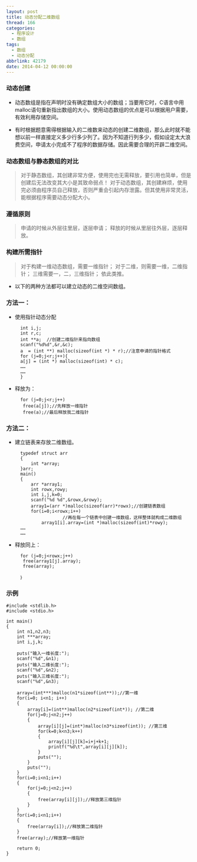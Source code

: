 ```yaml
---
layout: post
title: 动态分配二维数组
thread: 166
categories:
  - 程序设计
  - 数组
tags:
  - 数组
  - 动态分配
abbrlink: 42179
date: 2014-04-12 00:00:00
---
```


### 动态创建

* 动态数组是指在声明时没有确定数组大小的数组；当要用它时，C语言中用malloc语句重新指出数组的大小。使用动态数组的优点是可以根据用户需要，有效利用存储空间。

* 有时根据题意需得根据输入的二维数来动态的创建二维数组，那么此时就不能想以前一样直接定义多少行多少列了。因为不知道行列多少，假如设定太大浪费空间，申请太小完成不了程序的数据存储。因此需要合理的开辟二维空间。
<!--more-->
### 动态数组与静态数组的对比

>对于静态数组，其创建非常方便，使用完也无需释放，要引用也简单，但是创建后无法改变其大小是其致命弱点！
对于动态数组，其创建麻烦，使用完必须由程序员自己释放，否则严重会引起内存泄露。但其使用非常灵活，能根据程序需要动态分配大小。

### 遵循原则

>申请的时候从外层往里层，逐层申请；
释放的时候从里层往外层，逐层释放。

### 构建所需指针

>对于构建一维动态数组，需要一维指针；
对于二维，则需要一维，二维指针；
三维需要一，二，三维指针；
依此类推。

* 以下的两种方法都可以建立动态的二维空间数组。

### 方法一：

* 使用指针动态分配

		int i,j;
		int r,c;
		int **a;  //创建二维指针来指向数组
		scanf("%d%d",&r,&c);
		a  = (int **) malloc(sizeof(int *) * r);//注意申请的指针格式
		for (j=0;j<r;j++){
		a[j] = (int *) malloc(sizeof(int) * c);
		……
		……
		}

* 释放为：

		for (j=0;j<r;j++)
		 free(a[j]);//先释放一维指针
		 free(a);//最后释放我二维指针

### 方法二：

* 建立链表来存放二维数组。

		typedef struct arr
		{
		    int *array;
		}arr;
		main()
		{
		    arr *array1;
		    int rowx,rowy;
		    int i,j,k=0;
		    scanf("%d %d",&rowx,&rowy);
		    array1=(arr *)malloc(sizeof(arr)*rowx);//创建链表数组
		    for(i=0;i<rowx;i++)
		                //再在每一个链表中创建一维数组，这样整体就构成二维数组
		        array1[i].array=(int *)malloc(sizeof(int)*rowy);
		……
		……

* 释放同上：

		for (j=0;j<rowx;j++)
		 free(array1[j].array);
		 free(array);

		｝

### 示例

	#include <stdlib.h>
	#include <stdio.h>

	int main()
	{
		int n1,n2,n3;
		int ***array;
		int i,j,k;

		puts("输入一维长度:");
		scanf("%d",&n1);
		puts("输入二维长度:");
		scanf("%d",&n2);
		puts("输入三维长度:");
		scanf("%d",&n3);

		array=(int***)malloc(n1*sizeof(int**));//第一维
		for(i=0; i<n1; i++)
		{
			array[i]=(int**)malloc(n2*sizeof(int*)); //第二维
			for(j=0;j<n2;j++)
			{
				array[i][j]=(int*)malloc(n3*sizeof(int)); //第三维
				for(k=0;k<n3;k++)
				{
					array[i][j][k]=i+j+k+1;
					printf("%d\t",array[i][j][k]);
				}
				puts("");
			}
			puts("");
		}
		for(i=0;i<n1;i++)
		{
			for(j=0;j<n2;j++)
			{
				free(array[i][j]);//释放第三维指针
			}
		}
		for(i=0;i<n1;i++)
		{
			free(array[i]);//释放第二维指针
		}
		free(array);//释放第一维指针

		return 0;
	}
